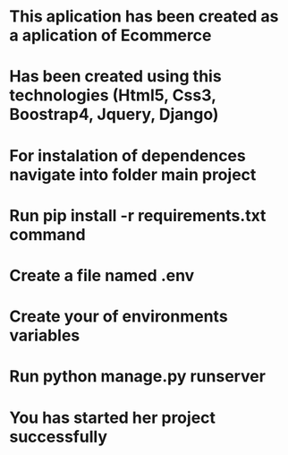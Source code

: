 <!---
Aplication: TodoList,
Version: 0.0.1,
Autor: Carlos Alberto Guzmán,
Email Autor: carlos.guzmanscg7@gmail.com,
License: Mit,
Release: 2022/04/2
--->

<!--- Project description ---->

# This aplication has been created as a aplication of Ecommerce
# Has been created using this technologies (Html5, Css3, Boostrap4, Jquery, Django)

<!--- Project instalation --->

# For instalation of dependences navigate into folder main project
# Run pip install -r requirements.txt command
# Create a file named .env
# Create your of environments variables 

<!--- For launching of server of development --->

# Run python manage.py runserver
# You has started her project successfully
